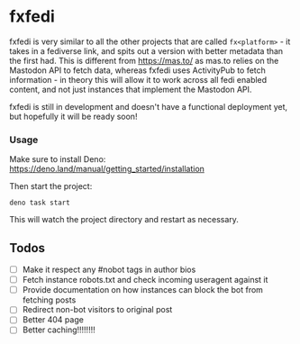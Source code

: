 # fxfedi

fxfedi is very similar to all the other projects that are called `fx<platform>` - it takes in a fediverse link, and
spits out a version with better metadata than the first had. This is different from https://mas.to/ as mas.to relies on
the Mastodon API to fetch data, whereas fxfedi uses ActivityPub to fetch information - in theory this will allow it to
work across all fedi enabled content, and not just instances that implement the Mastodon API.

fxfedi is still in development and doesn't have a functional deployment yet, but hopefully it will be ready soon!

### Usage

Make sure to install Deno: https://deno.land/manual/getting_started/installation

Then start the project:

```
deno task start
```

This will watch the project directory and restart as necessary.

## Todos

- [ ] Make it respect any #nobot tags in author bios
- [ ] Fetch instance robots.txt and check incoming useragent against it
- [ ] Provide documentation on how instances can block the bot from fetching posts
- [ ] Redirect non-bot visitors to original post
- [ ] Better 404 page
- [ ] Better caching!!!!!!!!
